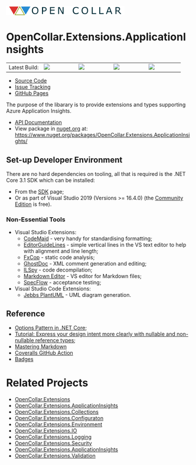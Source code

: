 ![Open Collar](./media/opencollar-logo-320x25x32.png) 
# OpenCollar.Extensions.ApplicationInsights

<table style="border-style: none; width: 100%;">
    <tr style="border-style: none;">
        <td style="width: 20%; border-style: none;">Latest Build:</td>
        <td style="width: 20%; border-style: none;"><a href="https://github.com/open-collar/OpenCollar.Extensions.ApplicationInsights/actions"><img src="https://img.shields.io/github/workflow/status/open-collar/OpenCollar.Extensions.ApplicationInsights/Build and Deploy"/></a></td>
        <td style="width: 20%; border-style: none;"><a href="https://coveralls.io/github/open-collar/OpenCollar.Extensions.ApplicationInsights?branch=master"><img src="https://coveralls.io/repos/github/open-collar/OpenCollar.Extensions.ApplicationInsights/badge.svg?branch=master"/></a></td>
        <td style="width: 20%; border-style: none;"><a href="https://www.nuget.org/packages/OpenCollar.Extensions.ApplicationInsights/"><img src="https://img.shields.io/nuget/vpre/OpenCollar.Extensions.ApplicationInsights?color=green"/></a></td>
        <td style="width: 20%; border-style: none;"><a href="https://open-collar.github.io/OpenCollar.Extensions.ApplicationInsights/articles/intro.html"><img src="https://img.shields.io/nuget/dt/OpenCollar.Extensions.ApplicationInsights?color=green"/></a></td>
    </tr>
</table>

 * [Source Code](https://github.com/open-collar/OpenCollar.Extensions.ApplicationInsights)
 * [Issue Tracking](https://github.com/open-collar/OpenCollar.Extensions.ApplicationInsights/issues)
 * [GitHub Pages](https://open-collar.github.io/OpenCollar.Extensions.ApplicationInsights/)



The purpose of the libarary is to provide extensions and types supporting Azure Application Insights.

 * [API Documentation](https://open-collar.github.io/OpenCollar.Extensions.ApplicationInsights/)
 * View package in [nuget.org](https://nuget.org) at: https://www.nuget.org/packages/OpenCollar.Extensions.ApplicationInsights/

## Set-up Developer Environment

There are no hard dependencies on tooling, all that is required is the 
.NET Core 3.1 SDK which can be installed:

 * From the [SDK](https://dotnet.microsoft.com/download/dotnet-core/3.1) page;
 * Or as part of Visual Studio 2019 (Versions >= 16.4.0) (the
   [Community Edition](https://visualstudio.microsoft.com/vs/community/) is
   free).

### Non-Essential Tools

 * Visual Studio Extensions:
     * [CodeMaid](http://www.codemaid.net/) - very handy for standardising
       formatting;
     * [EditorGuideLines](https://marketplace.visualstudio.com/items?itemName=PaulHarrington.EditorGuidelines) -
       simple vertical lines in the VS text editor to help with alignment and line length;
     * [FxCop](https://docs.microsoft.com/en-us/visualstudio/code-quality/install-fxcop-analyzers?view=vs-2019#to-install-fxcop-analyzers-as-a-vsix) -
       static code analysis;
     * [GhostDoc](https://submain.com/products/ghostdoc.aspx) - XML comment
       generation and editing;
     * [ILSpy](https://marketplace.visualstudio.com/items?itemName=SharpDevelopTeam.ILSpy) -
       code decompilation;
     * [Markdown Editor](https://github.com/madskristensen/MarkdownEditor) -
       VS editor for Markdown files;
     * [SpecFlow](https://specflow.org/) - acceptance testing;
 * Visual Studio Code Extensions:
   * [Jebbs PlantUML](https://marketplace.visualstudio.com/items?itemName=jebbs.plantuml) - UML diagram generation.

## Reference

 * [Options Pattern in .NET Core](https://codeburst.io/options-pattern-in-net-core-a50285aeb18d);
 * [Tutorial: Express your design intent more clearly with nullable and non-nullable reference types](https://docs.microsoft.com/en-us/dotnet/csharp/tutorials/nullable-reference-types);
 * [Mastering Markdown](https://guides.github.com/features/mastering-markdown/)
 * [Coveralls GitHub Action](https://github.com/marketplace/actions/coveralls-github-action)
 * [Badges](https://shields.io/category/build)

# Related Projects

* [OpenCollar.Extensions](https://github.com/open-collar/OpenCollar.Extensions)
* [OpenCollar.Extensions.ApplicationInsights](https://github.com/open-collar/OpenCollar.Extensions.ApplicationInsights)
* [OpenCollar.Extensions.Collections](https://github.com/open-collar/OpenCollar.Extensions.Collections)
* [OpenCollar.Extensions.Configuraton](https://github.com/open-collar/OpenCollar.Extensions.Configuraton)
* [OpenCollar.Extensions.Environment](https://github.com/open-collar/OpenCollar.Extensions.Environment)
* [OpenCollar.Extensions.IO](https://github.com/open-collar/OpenCollar.Extensions.IO)
* [OpenCollar.Extensions.Logging](https://github.com/open-collar/OpenCollar.Extensions.Logging)
* [OpenCollar.Extensions.Security](https://github.com/open-collar/OpenCollar.Extensions.Security)
* [OpenCollar.Extensions.ApplicationInsights](https://github.com/open-collar/OpenCollar.Extensions.ApplicationInsights)
* [OpenCollar.Extensions.Validation](https://github.com/open-collar/OpenCollar.Extensions.Validation)